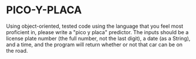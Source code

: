 # PICO-Y-PLACA
Using object-oriented, tested code using the language that you feel most proficient in, please write a "pico y placa" predictor.
The inputs should be a license plate number (the full number, not the last digit), a date (as a String), and a time, 
and the program will return whether or not that car can be on the road.


